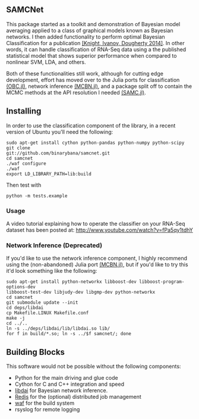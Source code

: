 ## SAMCNet

This package started as a toolkit and demonstration of Bayesian model averaging 
applied to a class of graphical models known as Bayesian networks. I then added 
functionality to perform optimal Bayesian Classification for a publication 
[[Knight, Ivanov, Dougherty 
2014]](http://www.biomedcentral.com/1471-2105/15/401).
In other words, it can handle classification of RNA-Seq data using a the 
published statistical model that shows superior performance when compared to 
nonlinear SVM, LDA, and others. 

Both of these functionalities still work, although for cutting edge 
development, effort has moved over to the Julia ports for classification 
[(OBC.jl)](https://github.com/binarybana/OBC.jl), network inference
[(MCBN.jl)](https://github.com/binarybana/MCBN.jl), and a package split off to 
contain the MCMC methods at the API resolution I needed 
[(SAMC.jl)](https://github.com/binarybana/SAMC.jl).

## Installing
In order to use the classification component of the library, in a recent 
version of Ubuntu you'll need the following:
```
sudo apt-get install cython python-pandas python-numpy python-scipy git clone 
git://github.com/binarybana/samcnet.git
cd samcnet
./waf configure
./waf
export LD_LIBRARY_PATH=lib:build
```

Then test with
```
python -m tests.example
```

### Usage

A video tutorial explaining how to operate the classifier on your RNA-Seq 
dataset has been posted at: http://www.youtube.com/watch?v=fPa5qy1tdhY


### Network Inference (Deprecated)

If you'd like to use the network inference component, I highly recommend using 
the (non-abandoned) Julia port 
[(MCBN.jl)](https://github.com/binarybana/MCBN.jl), but if you'd like to try 
this it'd look something like the following:

```
sudo apt-get install python-networkx libboost-dev libboost-program-options-dev 
libboost-test-dev libjudy-dev libgmp-dev python-networkx
cd samcnet
git submodule update --init
cd deps/libdai
cp Makefile.LINUX Makefile.conf
make -j
cd ../..
ln -s ../deps/libdai/lib/libdai.so lib/
for f in build/*.so; ln -s ../$f samcnet/; done
```

## Building Blocks

This software would not be possible without the following components:
- Python for the main driving and glue code
- Cython for C and C++ integration and speed
- [libdai](http://cs.ru.nl/~jorism/libDAI/) for Bayesian network inference.
- [Redis](http://redis.io) for the (optional) distributed job management
- [waf](http://code.google.com/p/waf/) for the build system
- rsyslog for remote logging


